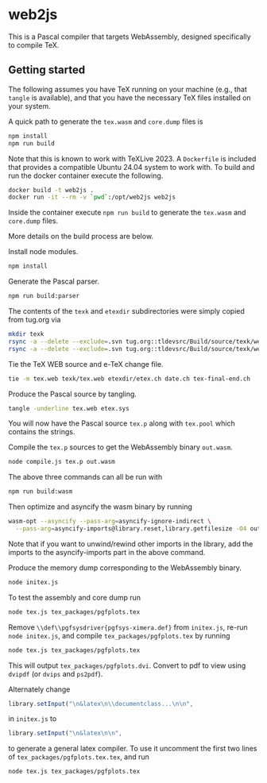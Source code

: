 # web2js

This is a Pascal compiler that targets WebAssembly, designed specifically to compile TeX.

## Getting started

The following assumes you have TeX running on your machine (e.g., that `tangle` is available), and that you have the
necessary TeX files installed on your system.

A quick path to generate the `tex.wasm` and `core.dump` files is

```sh
npm install
npm run build
```

Note that this is known to work with TeXLive 2023. A `Dockerfile` is included that provides a compatible Ubuntu 24.04
system to work with. To build and run the docker container execute the following.

```sh
docker build -t web2js .
docker run -it --rm -v `pwd`:/opt/web2js web2js
```

Inside the container execute `npm run build` to generate the `tex.wasm` and `core.dump` files.

More details on the build process are below.

Install node modules.

```sh
npm install
```

Generate the Pascal parser.

```sh
npm run build:parser
```

The contents of the `texk` and `etexdir` subdirectories were simply copied from tug.org via

```sh
mkdir texk
rsync -a --delete --exclude=.svn tug.org::tldevsrc/Build/source/texk/web2c/tex.web texk
rsync -a --delete --exclude=.svn tug.org::tldevsrc/Build/source/texk/web2c/etexdir .
```

Tie the TeX WEB source and e-TeX change file.

```sh
tie -m tex.web texk/tex.web etexdir/etex.ch date.ch tex-final-end.ch
```

Produce the Pascal source by tangling.

```sh
tangle -underline tex.web etex.sys
```

You will now have the Pascal source `tex.p` along with `tex.pool` which contains the strings.

Compile the `tex.p` sources to get the WebAssembly binary `out.wasm`.

```sh
node compile.js tex.p out.wasm
```

The above three commands can all be run with

```sh
npm run build:wasm
```

Then optimize and asyncify the wasm binary by running

```sh
wasm-opt --asyncify --pass-arg=asyncify-ignore-indirect \
  --pass-arg=asyncify-imports@library.reset,library.getfilesize -O4 out.wasm -o tex.wasm
```

Note that if you want to unwind/rewind other imports in the library, add the imports to the asyncify-imports part in the
above command.

Produce the memory dump corresponding to the WebAssembly binary.

```sh
node initex.js
```

To test the assembly and core dump run

```sh
node tex.js tex_packages/pgfplots.tex
```

Remove `\\def\\pgfsysdriver{pgfsys-ximera.def}` from `initex.js`, re-run `node initex.js`, and compile
`tex_packages/pgfplots.tex` by running

```sh
node tex.js tex_packages/pgfplots.tex
```

This will output `tex_packages/pgfplots.dvi`. Convert to pdf to view using `dvipdf` (or `dvips` and `ps2pdf`).

Alternately change

```js
library.setInput("\n&latex\n\\documentclass...\n\n",
```

in `initex.js` to

```js
library.setInput("\n&latex\n\n",
```

to generate a general latex compiler. To use it uncomment the first two lines of `tex_packages/pgfplots.tex.tex`, and
run

```sh
node tex.js tex_packages/pgfplots.tex
```
